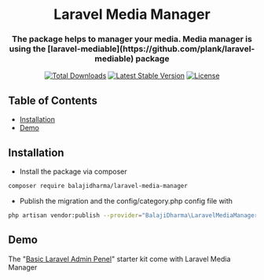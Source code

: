 <h1 align="center">Laravel Media Manager</h1>
<h3 align="center">The package helps to manager your media. Media manager is using the [laravel-mediable](https://github.com/plank/laravel-mediable) package</h3>
<p align="center">
<a href="https://packagist.org/packages/balajidharma/laravel-media-manger"><img src="https://poser.pugx.org/balajidharma/laravel-media-manger/downloads" alt="Total Downloads"></a>
<a href="https://packagist.org/packages/balajidharma/laravel-media-manger"><img src="https://poser.pugx.org/balajidharma/laravel-media-manger/v/stable" alt="Latest Stable Version"></a>
<a href="https://packagist.org/packages/balajidharma/laravel-media-manger"><img src="https://poser.pugx.org/balajidharma/laravel-media-manger/license" alt="License"></a>
</p>

## Table of Contents

- [Installation](#installation)
- [Demo](#demo)

## Installation
- Install the package via composer
```bash
composer require balajidharma/laravel-media-manager
```
- Publish the migration and the config/category.php config file with
```bash
php artisan vendor:publish --provider="BalajiDharma\LaravelMediaManager\MediaManagerServiceProvider"
```

## Demo
The "[Basic Laravel Admin Penel](https://github.com/balajidharma/basic-laravel-admin-panel)" starter kit come with Laravel Media Manager